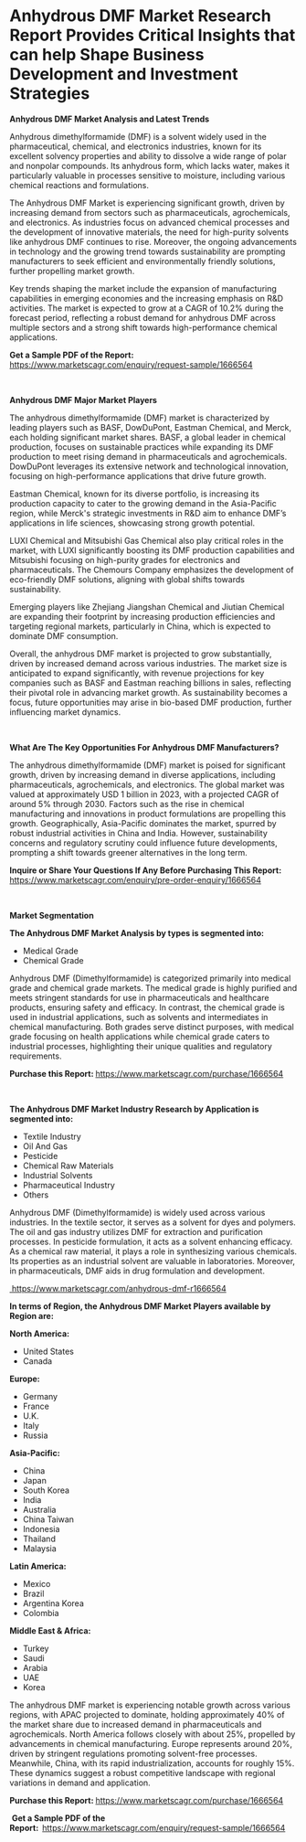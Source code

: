 <p><h1>Anhydrous DMF Market Research Report Provides Critical Insights that can help Shape Business Development and Investment Strategies</h1></p><p><strong>Anhydrous DMF Market Analysis and Latest Trends</strong></p>
<p><p>Anhydrous dimethylformamide (DMF) is a solvent widely used in the pharmaceutical, chemical, and electronics industries, known for its excellent solvency properties and ability to dissolve a wide range of polar and nonpolar compounds. Its anhydrous form, which lacks water, makes it particularly valuable in processes sensitive to moisture, including various chemical reactions and formulations.</p><p>The Anhydrous DMF Market is experiencing significant growth, driven by increasing demand from sectors such as pharmaceuticals, agrochemicals, and electronics. As industries focus on advanced chemical processes and the development of innovative materials, the need for high-purity solvents like anhydrous DMF continues to rise. Moreover, the ongoing advancements in technology and the growing trend towards sustainability are prompting manufacturers to seek efficient and environmentally friendly solutions, further propelling market growth.</p><p>Key trends shaping the market include the expansion of manufacturing capabilities in emerging economies and the increasing emphasis on R&D activities. The market is expected to grow at a CAGR of 10.2% during the forecast period, reflecting a robust demand for anhydrous DMF across multiple sectors and a strong shift towards high-performance chemical applications.</p></p>
<p><strong>Get a Sample PDF of the Report:&nbsp;</strong> <a href="https://www.marketscagr.com/enquiry/request-sample/1666564?utm_campaign=3059&utm_medium=2&utm_source=Github&utm_content=ia&utm_term=16042025&utm_id=anhydrous-dmf">https://www.marketscagr.com/enquiry/request-sample/1666564</a></p>
<p>&nbsp;</p>
<p><strong>Anhydrous DMF Major Market Players</strong></p>
<p><p>The anhydrous dimethylformamide (DMF) market is characterized by leading players such as BASF, DowDuPont, Eastman Chemical, and Merck, each holding significant market shares. BASF, a global leader in chemical production, focuses on sustainable practices while expanding its DMF production to meet rising demand in pharmaceuticals and agrochemicals. DowDuPont leverages its extensive network and technological innovation, focusing on high-performance applications that drive future growth. </p><p>Eastman Chemical, known for its diverse portfolio, is increasing its production capacity to cater to the growing demand in the Asia-Pacific region, while Merck's strategic investments in R&D aim to enhance DMF’s applications in life sciences, showcasing strong growth potential.</p><p>LUXI Chemical and Mitsubishi Gas Chemical also play critical roles in the market, with LUXI significantly boosting its DMF production capabilities and Mitsubishi focusing on high-purity grades for electronics and pharmaceuticals. The Chemours Company emphasizes the development of eco-friendly DMF solutions, aligning with global shifts towards sustainability.</p><p>Emerging players like Zhejiang Jiangshan Chemical and Jiutian Chemical are expanding their footprint by increasing production efficiencies and targeting regional markets, particularly in China, which is expected to dominate DMF consumption.</p><p>Overall, the anhydrous DMF market is projected to grow substantially, driven by increased demand across various industries. The market size is anticipated to expand significantly, with revenue projections for key companies such as BASF and Eastman reaching billions in sales, reflecting their pivotal role in advancing market growth. As sustainability becomes a focus, future opportunities may arise in bio-based DMF production, further influencing market dynamics.</p></p>
<p>&nbsp;</p>
<p><strong>What Are The Key Opportunities For Anhydrous DMF Manufacturers?</strong></p>
<p><p>The anhydrous dimethylformamide (DMF) market is poised for significant growth, driven by increasing demand in diverse applications, including pharmaceuticals, agrochemicals, and electronics. The global market was valued at approximately USD 1 billion in 2023, with a projected CAGR of around 5% through 2030. Factors such as the rise in chemical manufacturing and innovations in product formulations are propelling this growth. Geographically, Asia-Pacific dominates the market, spurred by robust industrial activities in China and India. However, sustainability concerns and regulatory scrutiny could influence future developments, prompting a shift towards greener alternatives in the long term.</p></p>
<p><strong>Inquire or Share Your Questions If Any Before Purchasing This Report:</strong> <a href="https://www.marketscagr.com/enquiry/pre-order-enquiry/1666564?utm_campaign=3059&utm_medium=2&utm_source=Github&utm_content=ia&utm_term=16042025&utm_id=anhydrous-dmf">https://www.marketscagr.com/enquiry/pre-order-enquiry/1666564</a></p>
<p>&nbsp;</p>
<p><strong>Market Segmentation</strong></p>
<p><strong>The Anhydrous DMF Market Analysis by types is segmented into:</strong></p>
<p><ul><li>Medical Grade</li><li>Chemical Grade</li></ul></p>
<p><p>Anhydrous DMF (Dimethylformamide) is categorized primarily into medical grade and chemical grade markets. The medical grade is highly purified and meets stringent standards for use in pharmaceuticals and healthcare products, ensuring safety and efficacy. In contrast, the chemical grade is used in industrial applications, such as solvents and intermediates in chemical manufacturing. Both grades serve distinct purposes, with medical grade focusing on health applications while chemical grade caters to industrial processes, highlighting their unique qualities and regulatory requirements.</p></p>
<p><strong>Purchase this Report:&nbsp;</strong><a href="https://www.marketscagr.com/purchase/1666564?utm_campaign=3059&utm_medium=2&utm_source=Github&utm_content=ia&utm_term=16042025&utm_id=anhydrous-dmf">https://www.marketscagr.com/purchase/1666564</a></p>
<p>&nbsp;</p>
<p><strong>The Anhydrous DMF Market Industry Research by Application is segmented into:</strong></p>
<p><ul><li>Textile Industry</li><li>Oil And Gas</li><li>Pesticide</li><li>Chemical Raw Materials</li><li>Industrial Solvents</li><li>Pharmaceutical Industry</li><li>Others</li></ul></p>
<p><p>Anhydrous DMF (Dimethylformamide) is widely used across various industries. In the textile sector, it serves as a solvent for dyes and polymers. The oil and gas industry utilizes DMF for extraction and purification processes. In pesticide formulation, it acts as a solvent enhancing efficacy. As a chemical raw material, it plays a role in synthesizing various chemicals. Its properties as an industrial solvent are valuable in laboratories. Moreover, in pharmaceuticals, DMF aids in drug formulation and development.</p></p>
<p><a href="https://www.marketscagr.com/anhydrous-dmf-r1666564?utm_campaign=3059&utm_medium=2&utm_source=Github&utm_content=ia&utm_term=16042025&utm_id=anhydrous-dmf">&nbsp;https://www.marketscagr.com/anhydrous-dmf-r1666564</a></p>
<p><strong>In terms of Region, the Anhydrous DMF Market Players available by Region are:</strong></p>
<p>
    <p> <strong> North America: </strong>
        <ul>
            <li>United States</li>
            <li>Canada</li>
        </ul>
        </p> 
    <p> <strong> Europe: </strong>
        <ul>
            <li>Germany</li>
            <li>France</li>
            <li>U.K.</li>
            <li>Italy</li>
            <li>Russia</li>
        </ul>
        </p> 
    <p> <strong> Asia-Pacific: </strong>
        <ul>
            <li>China</li>
            <li>Japan</li>
            <li>South Korea</li>
            <li>India</li>
            <li>Australia</li>
            <li>China Taiwan</li>
            <li>Indonesia</li>
            <li>Thailand</li>
            <li>Malaysia</li>
        </ul>
        </p> 
    <p> <strong> Latin America: </strong>
        <ul>
            <li>Mexico</li>
            <li>Brazil</li>
            <li>Argentina Korea</li>
            <li>Colombia</li>
        </ul>
        </p> 
    <p> <strong> Middle East & Africa: </strong>
        <ul>
            <li>Turkey</li>
            <li>Saudi</li>
            <li>Arabia</li>
            <li>UAE</li>
            <li>Korea</li>
        </ul>
    </p>
    </p>
<p><p>The anhydrous DMF market is experiencing notable growth across various regions, with APAC projected to dominate, holding approximately 40% of the market share due to increased demand in pharmaceuticals and agrochemicals. North America follows closely with about 25%, propelled by advancements in chemical manufacturing. Europe represents around 20%, driven by stringent regulations promoting solvent-free processes. Meanwhile, China, with its rapid industrialization, accounts for roughly 15%. These dynamics suggest a robust competitive landscape with regional variations in demand and application.</p></p>
<p><strong>Purchase this Report: </strong><a href="https://www.marketscagr.com/purchase/1666564?utm_campaign=3059&utm_medium=2&utm_source=Github&utm_content=ia&utm_term=16042025&utm_id=anhydrous-dmf">https://www.marketscagr.com/purchase/1666564</a></p>
<p>&nbsp;<strong>Get a Sample PDF of the Report:&nbsp;&nbsp;</strong><a href="https://www.marketscagr.com/enquiry/request-sample/1666564?utm_campaign=3059&utm_medium=2&utm_source=Github&utm_content=ia&utm_term=16042025&utm_id=anhydrous-dmf">https://www.marketscagr.com/enquiry/request-sample/1666564</a></p>
<p><strong></strong></p>
<p><p></p><p></p><p></p></p>